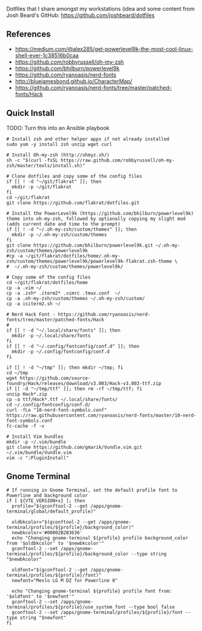Dotfiles that I share amongst my workstations (idea and some content from Josh
Beard's GitHub: https://github.com/joshbeard/dotfiles

## References
  - https://medium.com/@alex285/get-powerlevel9k-the-most-cool-linux-shell-ever-1c38516b0caa
  - https://github.com/robbyrussell/oh-my-zsh
  - https://github.com/bhilburn/powerlevel9k
  - https://github.com/ryanoasis/nerd-fonts
  - http://bluejamesbond.github.io/CharacterMap/
  - https://github.com/ryanoasis/nerd-fonts/tree/master/patched-fonts/Hack

## Quick Install
TODO: Turn this into an Ansible playbook

```shell
# Install zsh and other helper apps if not already installed
sudo yum -y install zsh unzip wget curl

# Install Oh-my-zsh (http://ohmyz.sh/)
sh -c "$(curl -fsSL https://raw.github.com/robbyrussell/oh-my-zsh/master/tools/install.sh)"

# Clone dotfiles and copy some of the config files
if [[ ! -d "~/git/flakrat" ]]; then
  mkdir -p ~/git/flakrat
fi
cd ~/git/flakrat
git clone https://github.com/flakrat/dotfiles.git

# Install the PowerLevel9k (https://github.com/bhilburn/powerlevel9k) theme into oh-my-zsh, followed by optionally copying my slight mod (adds current date and time to the prompt)
if [[ ! -d "~/.oh-my-zsh/custom/themes" ]]; then
  mkdir -p ~/.oh-my-zsh/custom/themes
fi
git clone https://github.com/bhilburn/powerlevel9k.git ~/.oh-my-zsh/custom/themes/powerlevel9k
#cp -a ~/git/flakrat/dotfiles/home/.oh-my-zsh/custom/themes/powerlevel9k/powerlevel9k-flakrat.zsh-theme \
#  ~/.oh-my-zsh/custom/themes/powerlevel9k/

# Copy some of the config files
cd ~/git/flakrat/dotfiles/home
cp -a .vim ~/
cp -a .zsh* .iterm2* .vimrc .tmux.conf  ~/
cp -a .oh-my-zsh/custom/themes ~/.oh-my-zsh/custom/
cp -a isiterm2.sh ~/

# Nerd Hack Font - https://github.com/ryanoasis/nerd-fonts/tree/master/patched-fonts/Hack
#
if [[ ! -d "~/.local/share/fonts" ]]; then
  mkdir -p ~/.local/share/fonts
fi
if [[ ! -d "~/.config/fontconfig/conf.d" ]]; then
  mkdir -p ~/.config/fontconfig/conf.d
fi

if [[ ! -d "~/tmp" ]]; then mkdir ~/tmp; fi
cd ~/tmp
wget https://github.com/source-foundry/Hack/releases/download/v3.003/Hack-v3.003-ttf.zip
if [[ -d "~/tmp/ttf" ]]; then rm -rf ~/tmp/ttf; fi
unzip Hack*.zip
cp -a ttf/Hack*.ttf ~/.local/share/fonts/
cd ~/.config/fontconfig/conf.d/
curl -fLo "10-nerd-font-symbols.conf" https://raw.githubusercontent.com/ryanoasis/nerd-fonts/master/10-nerd-font-symbols.conf
fc-cache -f -v

# Install Vim bundles
mkdir -p ~/.vim/bundle
git clone https://github.com/gmarik/Vundle.vim.git ~/.vim/bundle/Vundle.vim
vim -c ":PluginInstall"
```

## Gnome Terminal
```shell
# If running in Gnome Terminal, set the default profile font to Powerline and background color
if [ ${VTE_VERSION+x} ]; then
  profile="$(gconftool-2 --get /apps/gnome-terminal/global/default_profile)"

  oldbkcolor="$(gconftool-2 --get /apps/gnome-terminal/profiles/${profile}/background_color)"
  newbkcolor='#00002B2B3636'
  echo "Changing gnome-terminal ${profile} profile background_color from '$oldbkcolor' to '$newbkcolor'"
  gconftool-2 --set /apps/gnome-terminal/profiles/${profile}/background_color --type string "$newbkcolor"

  oldfont="$(gconftool-2 --get /apps/gnome-terminal/profiles/${profile}/font)"
  newfont="Meslo LG M DZ for Powerline 8"

  echo "Changing gnome-terminal ${profile} profile font from: '$oldfont' to '$newfont'"
  gconftool-2 --set /apps/gnome-terminal/profiles/${profile}/use_system_font --type bool false
  gconftool-2 --set /apps/gnome-terminal/profiles/${profile}/font --type string "$newfont"
fi
```
